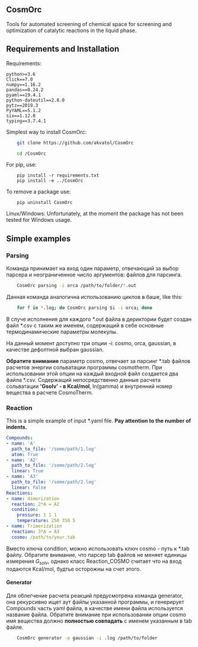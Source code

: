 ## CosmOrc

Tools for automated screening of chemical space for screening and optimization of catalytic reactions in the liquid phase.

## Requirements and Installation

Requirements:

```
python>=3.6
Click==7.0
numpy==1.16.2
pandas==0.24.2
pyaml==19.4.1
python-dateutil==2.8.0
pytz==2019.3
PyYAML==5.1.2
six==1.12.0
typing==3.7.4.1
```

Simplest way to install CosmOrc:

```bash
    git clone https://github.com/akvatol/CosmOrc
```

```bash
    cd /CosmOrc
```

For pip, use:
```shell
    pip install -r requirements.txt
    pip install -e ../CosmOrc
```


To remove a package use:

```shell
    pip uninstall CosmOrc
```

Linux/Windows: Unfortunately, at the moment the package has not been tested for Windows usage.

## Simple examples

### Parsing

Команда принимает на вход один параметр, отвечающий за выбор парсера и неограниченное число аргументов: файлов для парсинга. 

```bash
	CosmOrc parsing -i orca /path/to/folder/*.out 
```

Данная команда аналогична использованию циклов в баше, like this:

```bash
	for f in *.log; do CosmOrc parsing $i -i orca; done
```

В случе исполнения для каждого *.out файла в дериктории будет создан файл *.csv с таким же именем, содержащий в себе основные термодинамические параметры молекулы.

На данный момент доступно три опции -i: cosmo, orca, gaussian, в качестве дефолтной выбран gaussian. 

**Обратите внимание** параметр cosmo, отвечает за парсинг *.tab файлов расчетов энергии сольватации программы cosmotherm. При использовании этой опции на каждый входной файл создается два файла *.csv. Содержащий непосредственно данные расчета сольватации **'Gsolv' - в Kcal/mol**, ln(gamma) и внутренний номер вещества в расчете CosmoTherm.

### Reaction

This is a simple example of input *.yaml file. **Pay attention to the number of indents.**

```yaml
Compounds:
- name: 'A'
  path_to_file: '/some/path/1.log'
  atom: True
- name: 'A2'
  path_to_file: '/some/path/2.log'
  linear: True
- name: 'A3'
  path_to_file: '/some/path/2.log'
  linear: False
Reactions:
- name: dimerization
  reaction: 2*A = A2
  condition:
    pressure: 1 1 1
    temperature: 250 350 5
- name: Trimerization
  reaction: 3*A = A3
  cosmo: /path/to/your.tab
```

Вместо ключа condition, можно использовать ключ cosmo - путь к *.tab файлу. Обратите внимание, что парсер tab файлов не меняет единицы измерения $G_{solv}$, однако класс Reaction_COSMO считает что на вход подаются Kcal/mol, будтье осторожны на счет этого.

#### Generator

Для облегчение расчета реакций предусмотрена команда generator, она рекурсивно ищет аут файлы  указанной программы, и генерирует Compounds часть yaml файла, в качестве имени файла используется название файла. Обратите внимание при использовании опции cosmo имя вещества должно **полностью совпадать** с именем указанным в tab файле.

```bash
	CosmOrc generator -p gaussian -i .log /path/to/folder
```









